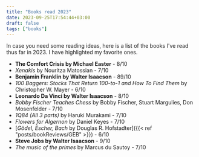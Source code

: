 ```yaml
---
title: "Books read 2023"
date: 2023-09-25T17:54:44+03:00
draft: false
tags: ["books"]
---
```


In case you need some reading ideas, 
here is a list of the books I've read thus far in 2023.
I have highlighted my favorite ones.

- **The Comfort Crisis by Michael Easter** - 8/10 
- *Xenakis* by Nouritza Matossian - 7/10 
- **Benjamin Franklin by Walter Isaacson** - 89/10 
- *100 Baggers: Stocks That Return 100-to-1 and How To Find Them* by Christopher W. Mayer - 6/10 
- **Leonardo Da Vinci by Walter Isaacson** - 8/10 
- *Bobby Fischer Teaches Chess* by Bobby Fischer, Stuart Margulies, Don Mosenfelder - 7/10
- *1Q84 (All 3 parts)* by Haruki Murakami - 7/10
- *Flowers for Algernon* by Daniel Keyes - 7/10
- [*Gödel, Escher, Bach* by Douglas R. Hofstadter]({{< ref "posts/bookReviews/GEB" >}}) - 6/10
- **Steve Jobs by Walter Isaacson** - 9/10 
- *The music of the primes* by Marcus du Sautoy - 7/10